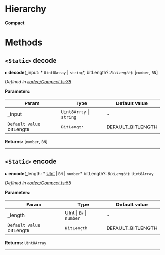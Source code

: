 

# Hierarchy

**Compact**

# Methods

<a id="decode"></a>

## `<Static>` decode

▸ **decode**(_input: * `Uint8Array` &#124; `string`*, bitLength?: *`BitLength`*): [`number`, `BN`]

*Defined in [codec/Compact.ts:38](https://github.com/polkadot-js/api/blob/5b5caa1/packages/types/src/codec/Compact.ts#L38)*

**Parameters:**

| Param | Type | Default value |
| ------ | ------ | ------ |
| _input |  `Uint8Array` &#124; `string`| - |
| `Default value` bitLength | `BitLength` |  DEFAULT_BITLENGTH |

**Returns:** [`number`, `BN`]

___
<a id="encode"></a>

## `<Static>` encode

▸ **encode**(_length: * [UInt](_codec_uint_.uint.md) &#124; `BN` &#124; `number`*, bitLength?: *`BitLength`*): `Uint8Array`

*Defined in [codec/Compact.ts:55](https://github.com/polkadot-js/api/blob/5b5caa1/packages/types/src/codec/Compact.ts#L55)*

**Parameters:**

| Param | Type | Default value |
| ------ | ------ | ------ |
| _length |  [UInt](_codec_uint_.uint.md) &#124; `BN` &#124; `number`| - |
| `Default value` bitLength | `BitLength` |  DEFAULT_BITLENGTH |

**Returns:** `Uint8Array`

___

